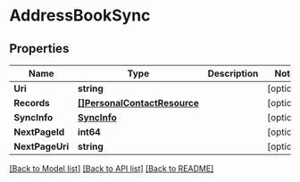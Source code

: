 # AddressBookSync

## Properties

Name | Type | Description | Notes
------------ | ------------- | ------------- | -------------
**Uri** | **string** |  | [optional] 
**Records** | [**[]PersonalContactResource**](PersonalContactResource.md) |  | [optional] 
**SyncInfo** | [**SyncInfo**](SyncInfo.md) |  | [optional] 
**NextPageId** | **int64** |  | [optional] 
**NextPageUri** | **string** |  | [optional] 

[[Back to Model list]](../README.md#documentation-for-models) [[Back to API list]](../README.md#documentation-for-api-endpoints) [[Back to README]](../README.md)


